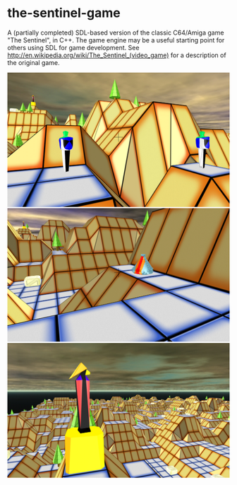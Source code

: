 # the-sentinel-game

A (partially completed) SDL-based version of the classic C64/Amiga game "The Sentinel", in C++. The game engine may be a useful starting point for others using SDL for game development. See http://en.wikipedia.org/wiki/The_Sentinel_(video_game) for a description of the original game.

![alttext](/Resources/screenshots/synthoids.png)
![alttext](/Resources/screenshots/sentry.png)
![alttext](/Resources/screenshots/Sentinel2.png)
